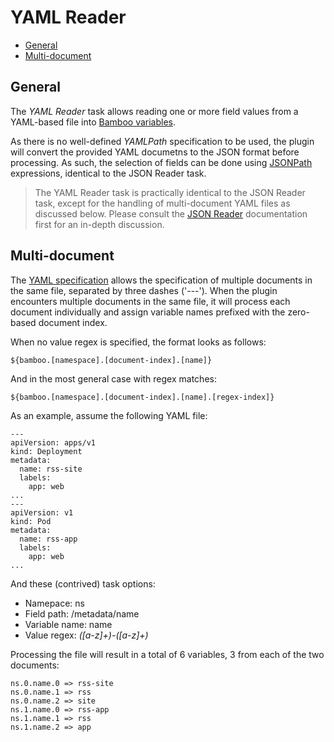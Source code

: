 # YAML Reader

- [General](/tasks/yaml_reader?id=general)
- [Multi-document](/tasks/yaml_reader?id=multi-document)

## General

The *YAML Reader* task allows reading one or more field values from a YAML-based file into [Bamboo variables](https://confluence.atlassian.com/bamboo/bamboo-variables-289277087.html).

As there is no well-defined *YAMLPath* specification to be used, the plugin will convert the provided YAML documetns to the JSON format before processing.
As such, the selection of fields can be done using [JSONPath](https://goessner.net/articles/JsonPath) expressions, identical to the JSON Reader task.

> The YAML Reader task is practically identical to the JSON Reader task, except for the handling of multi-document YAML files as discussed below.
> Please consult the [JSON Reader](/tasks/json_reader.md) documentation first for an in-depth discussion.

## Multi-document

The [YAML specification](https://yaml.org/spec/1.2/spec.html) allows the specification of multiple documents in the same file,
separated by three dashes ('---'). When the plugin encounters multiple documents in the same file, it will process each document
individually and assign variable names prefixed with the zero-based document index.

When no value regex is specified, the format looks as follows:

```
${bamboo.[namespace].[document-index].[name]}
```

And in the most general case with regex matches:

```
${bamboo.[namespace].[document-index].[name].[regex-index]}
```

As an example, assume the following YAML file:

```
---
apiVersion: apps/v1
kind: Deployment
metadata:
  name: rss-site
  labels:
    app: web
...
---
apiVersion: v1
kind: Pod
metadata:
  name: rss-app
  labels:
    app: web
...
```

And these (contrived) task options:

- Namepace: ns
- Field path: /metadata/name
- Variable name: name
- Value regex: *([a-z]+)-([a-z]+)*

Processing the file will result in a total of 6 variables, 3 from each of the two documents:

```
ns.0.name.0 => rss-site
ns.0.name.1 => rss
ns.0.name.2 => site
ns.1.name.0 => rss-app
ns.1.name.1 => rss
ns.1.name.2 => app
```


